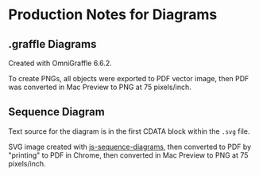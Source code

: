 # Production Notes for Diagrams

## .graffle Diagrams

Created with OmniGraffle 6.6.2.

To create PNGs, all objects were exported to PDF vector image, then PDF was converted in Mac Preview to PNG at 75 pixels/inch.

## Sequence Diagram

Text source for the diagram is in the first CDATA block within the `.svg` file.

SVG image created with [js-sequence-diagrams](https://bramp.github.io/js-sequence-diagrams/), then converted to PDF by "printing" to PDF in Chrome, then converted in Mac Preview to PNG at 75 pixels/inch.
